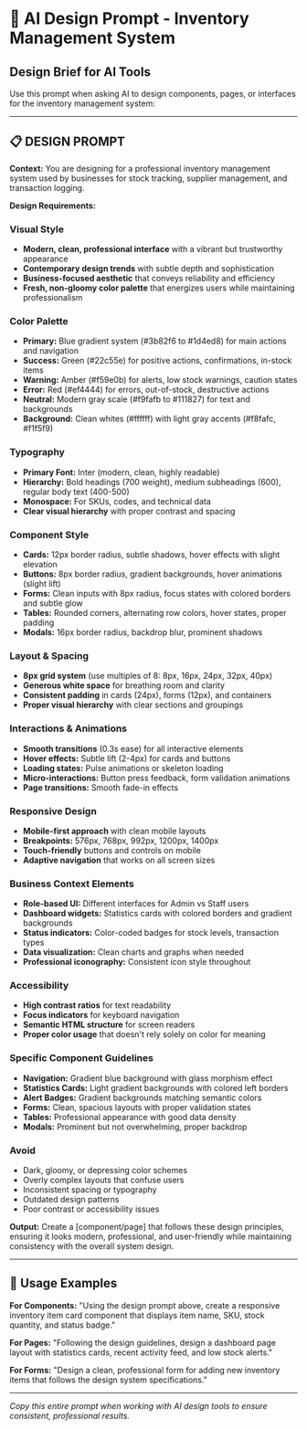 # 🎨 AI Design Prompt - Inventory Management System

## Design Brief for AI Tools

Use this prompt when asking AI to design components, pages, or interfaces for the inventory management system:

---

## 📋 DESIGN PROMPT

**Context:** You are designing for a professional inventory management system used by businesses for stock tracking, supplier management, and transaction logging.

**Design Requirements:**

### Visual Style
- **Modern, clean, professional interface** with a vibrant but trustworthy appearance
- **Contemporary design trends** with subtle depth and sophistication
- **Business-focused aesthetic** that conveys reliability and efficiency
- **Fresh, non-gloomy color palette** that energizes users while maintaining professionalism

### Color Palette
- **Primary:** Blue gradient system (#3b82f6 to #1d4ed8) for main actions and navigation
- **Success:** Green (#22c55e) for positive actions, confirmations, in-stock items
- **Warning:** Amber (#f59e0b) for alerts, low stock warnings, caution states
- **Error:** Red (#ef4444) for errors, out-of-stock, destructive actions
- **Neutral:** Modern gray scale (#f9fafb to #111827) for text and backgrounds
- **Background:** Clean whites (#ffffff) with light gray accents (#f8fafc, #f1f5f9)

### Typography
- **Primary Font:** Inter (modern, clean, highly readable)
- **Hierarchy:** Bold headings (700 weight), medium subheadings (600), regular body text (400-500)
- **Monospace:** For SKUs, codes, and technical data
- **Clear visual hierarchy** with proper contrast and spacing

### Component Style
- **Cards:** 12px border radius, subtle shadows, hover effects with slight elevation
- **Buttons:** 8px border radius, gradient backgrounds, hover animations (slight lift)
- **Forms:** Clean inputs with 8px radius, focus states with colored borders and subtle glow
- **Tables:** Rounded corners, alternating row colors, hover states, proper padding
- **Modals:** 16px border radius, backdrop blur, prominent shadows

### Layout & Spacing
- **8px grid system** (use multiples of 8: 8px, 16px, 24px, 32px, 40px)
- **Generous white space** for breathing room and clarity
- **Consistent padding** in cards (24px), forms (12px), and containers
- **Proper visual hierarchy** with clear sections and groupings

### Interactions & Animations
- **Smooth transitions** (0.3s ease) for all interactive elements
- **Hover effects:** Subtle lift (2-4px) for cards and buttons
- **Loading states:** Pulse animations or skeleton loading
- **Micro-interactions:** Button press feedback, form validation animations
- **Page transitions:** Smooth fade-in effects

### Responsive Design
- **Mobile-first approach** with clean mobile layouts
- **Breakpoints:** 576px, 768px, 992px, 1200px, 1400px
- **Touch-friendly** buttons and controls on mobile
- **Adaptive navigation** that works on all screen sizes

### Business Context Elements
- **Role-based UI:** Different interfaces for Admin vs Staff users
- **Dashboard widgets:** Statistics cards with colored borders and gradient backgrounds
- **Status indicators:** Color-coded badges for stock levels, transaction types
- **Data visualization:** Clean charts and graphs when needed
- **Professional iconography:** Consistent icon style throughout

### Accessibility
- **High contrast ratios** for text readability
- **Focus indicators** for keyboard navigation
- **Semantic HTML structure** for screen readers
- **Proper color usage** that doesn't rely solely on color for meaning

### Specific Component Guidelines
- **Navigation:** Gradient blue background with glass morphism effect
- **Statistics Cards:** Light gradient backgrounds with colored left borders
- **Alert Badges:** Gradient backgrounds matching semantic colors
- **Forms:** Clean, spacious layouts with proper validation states
- **Tables:** Professional appearance with good data density
- **Modals:** Prominent but not overwhelming, proper backdrop

### Avoid
- Dark, gloomy, or depressing color schemes
- Overly complex layouts that confuse users
- Inconsistent spacing or typography
- Outdated design patterns
- Poor contrast or accessibility issues

**Output:** Create a [component/page] that follows these design principles, ensuring it looks modern, professional, and user-friendly while maintaining consistency with the overall system design.

---

## 🎯 Usage Examples

**For Components:**
"Using the design prompt above, create a responsive inventory item card component that displays item name, SKU, stock quantity, and status badge."

**For Pages:**
"Following the design guidelines, design a dashboard page layout with statistics     cards, recent activity feed, and low stock alerts."

**For Forms:**
"Design a clean, professional form for adding new inventory items that follows the design system specifications."

---

*Copy this entire prompt when working with AI design tools to ensure consistent, professional results.*
